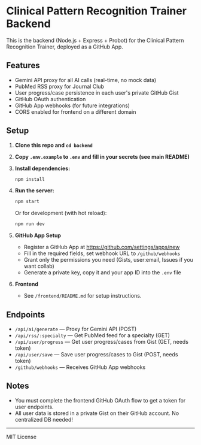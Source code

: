 # Clinical Pattern Recognition Trainer Backend

This is the backend (Node.js + Express + Probot) for the Clinical Pattern Recognition Trainer, deployed as a GitHub App.

## Features

- Gemini API proxy for all AI calls (real-time, no mock data)
- PubMed RSS proxy for Journal Club
- User progress/case persistence in each user's private GitHub Gist
- GitHub OAuth authentication
- GitHub App webhooks (for future integrations)
- CORS enabled for frontend on a different domain

## Setup

1. **Clone this repo and `cd backend`**
2. **Copy `.env.example` to `.env` and fill in your secrets (see main README)**
3. **Install dependencies:**
   ```bash
   npm install
   ```
4. **Run the server:**
   ```bash
   npm start
   ```
   Or for development (with hot reload):
   ```bash
   npm run dev
   ```

5. **GitHub App Setup**
   - Register a GitHub App at https://github.com/settings/apps/new
   - Fill in the required fields, set webhook URL to `/github/webhooks`
   - Grant only the permissions you need (Gists, user:email, Issues if you want collab)
   - Generate a private key, copy it and your app ID into the `.env` file

6. **Frontend**
   - See `/frontend/README.md` for setup instructions.

## Endpoints

- `/api/ai/generate` — Proxy for Gemini API (POST)
- `/api/rss/:specialty` — Get PubMed feed for a specialty (GET)
- `/api/user/progress` — Get user progress/cases from Gist (GET, needs token)
- `/api/user/save` — Save user progress/cases to Gist (POST, needs token)
- `/github/webhooks` — Receives GitHub App webhooks

## Notes

- You must complete the frontend GitHub OAuth flow to get a token for user endpoints.
- All user data is stored in a private Gist on their GitHub account. No centralized DB needed!

---

MIT License